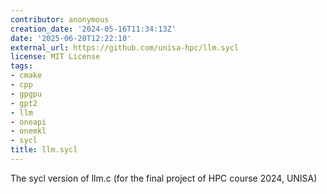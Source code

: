 ```yaml
---
contributor: anonymous
creation_date: '2024-05-16T11:34:13Z'
date: '2025-06-20T12:22:10'
external_url: https://github.com/unisa-hpc/llm.sycl
license: MIT License
tags:
- cmake
- cpp
- gpgpu
- gpt2
- llm
- oneapi
- onemkl
- sycl
title: llm.sycl
---
```


The sycl version of llm.c (for the final project of HPC course 2024, UNISA)
